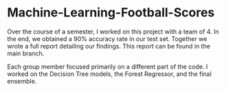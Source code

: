 # Machine-Learning-Football-Scores
Over the course of a semester, I worked on this project with a team of 4. In the end, we obtained a 90% accuracy rate in our test set. Together we wrote a full report detailing our findings. This report can be found in the main branch.

Each group member focused primarily on a different part of the code. I worked on the Decision Tree models, the Forest Regressor, and the final ensemble. 
